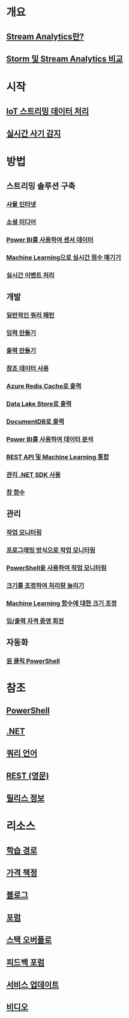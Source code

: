 # 개요
## [Stream Analytics란?](stream-analytics-introduction.md)
## [Storm 및 Stream Analytics 비교](stream-analytics-comparison-storm.md)

# 시작
## [IoT 스트리밍 데이터 처리](stream-analytics-get-started-with-azure-stream-analytics-to-process-data-from-iot-devices.md)
## [실시간 사기 감지](stream-analytics-real-time-fraud-detection.md)

# 방법

## 스트리밍 솔루션 구축
### [사물 인터넷](stream-analytics-build-an-iot-solution-using-stream-analytics.md)
### [소셜 미디어](stream-analytics-twitter-sentiment-analysis-trends.md)
### [Power BI를 사용하여 센서 데이터](https://gallery.cortanaanalytics.com/Tutorial/Sensor-Data-Analytics-with-ASA-and-Power-BI-2?fromlegacydomain=1)
### [Machine Learning으로 실시간 점수 매기기](stream-analytics-machine-learning-integration-tutorial.md)
### [실시간 이벤트 처리](stream-analytics-real-time-event-processing-reference-architecture.md)

## 개발
### [일반적인 쿼리 패턴](stream-analytics-stream-analytics-query-patterns.md)
### [입력 만들기](stream-analytics-define-inputs.md)
### [출력 만들기](stream-analytics-define-outputs.md)
### [참조 데이터 사용](stream-analytics-use-reference-data.md)
### [Azure Redis Cache로 출력](stream-analytics-functions-redis.md)
### [Data Lake Store로 출력](stream-analytics-data-lake-output.md)
### [DocumentDB로 출력](stream-analytics-documentdb-output.md)
### [Power BI를 사용하여 데이터 분석](stream-analytics-power-bi-dashboard.md)
### [REST API 및 Machine Learning 통합](stream-analytics-how-to-configure-azure-machine-learning-endpoints-in-stream-analytics.md)
### [관리 .NET SDK 사용](stream-analytics-dotnet-management-sdk.md)
### [창 함수](stream-analytics-window-functions.md)

## 관리
### [작업 모니터링](stream-analytics-monitoring.md)
### [프로그래밍 방식으로 작업 모니터링](stream-analytics-monitor-jobs.md)
### [PowerShell을 사용하여 작업 모니터링](stream-analytics-monitor-and-manage-jobs-use-powershell.md)
### [크기를 조정하여 처리량 늘리기](stream-analytics-scale-jobs.md)
### [Machine Learning 함수에 대한 크기 조정](stream-analytics-scale-with-machine-learning-functions.md)
### [입/출력 자격 증명 회전](stream-analytics-login-credentials-inputs-outputs.md)

## 자동화
### [원 클릭 PowerShell](https://github.com/Azure/azure-stream-analytics/tree/master/Samples/ASAOneClick)

# 참조
## [PowerShell](/powershell/azureps-cmdlets-docs)
## [.NET](/dotnet/api/)
## [쿼리 언어](https://msdn.microsoft.com/library/azure/dn834998)
## [REST (영문)](/rest/api/streamanalytics/)
## [릴리스 정보](stream-analytics-release-notes.md)

# 리소스
## [학습 경로](https://azure.microsoft.com/documentation/learning-paths/stream-analytics/)
## [가격 책정](https://azure.microsoft.com/pricing/details/stream-analytics/)
## [블로그](http://blogs.msdn.com/b/streamanalytics/)
## [포럼](https://social.msdn.microsoft.com/Forums/home?forum=AzureStreamAnalytics)
## [스택 오버플로](http://stackoverflow.com/questions/tagged/azure-stream-analytics)
## [피드백 포럼](http://feedback.azure.com/forums/270577-azure-stream-analytics)
## [서비스 업데이트](https://azure.microsoft.com/updates/?product=stream-analytics)
## [비디오](https://azure.microsoft.com/documentation/videos/index/?services=stream-analytics)


<!--HONumber=Nov16_HO3-->


